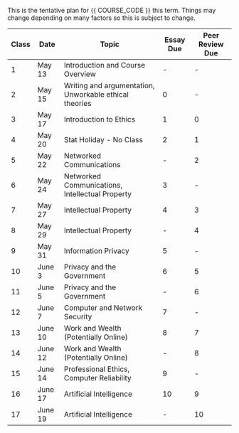 This is the tentative plan for {{ COURSE_CODE }} this term.
Things may change depending on many factors so this is subject to change.

| Class | Date    | Topic                                                  | Essay Due | Peer Review Due |
|-------|---------|--------------------------------------------------------|-----------|-----------------|
| 1     | May 13  | Introduction and Course Overview                       | -         | -               |
| 2     | May 15  | Writing and argumentation, Unworkable ethical theories | 0         | -               |
| 3     | May 17  | Introduction to Ethics                                 | 1         | 0               |
| 4     | May 20  | Stat Holiday - No Class                                | 2         | 1               |
| 5     | May 22  | Networked Communications                               | -         | 2               |
| 6     | May 24  | Networked Communications, Intellectual Property        | 3         | -               |
| 7     | May 27  | Intellectual Property                                  | 4         | 3               |
| 8     | May 29  | Intellectual Property                                  | -         | 4               |
| 9     | May 31  | Information Privacy                                    | 5         | -               |
| 10    | June 3  | Privacy and the Government                             | 6         | 5               |
| 11    | June 5  | Privacy and the Government                             | -         | 6               |
| 12    | June 7  | Computer and Network Security                          | 7         | -               |
| 13    | June 10 | Work and Wealth (Potentially Online)                   | 8         | 7               |
| 14    | June 12 | Work and Wealth (Potentially Online)                   | -         | 8               |
| 15    | June 14 | Professional Ethics, Computer Reliability              | 9         | -               |
| 16    | June 17 | Artificial Intelligence                                | 10        | 9               |
| 17    | June 19 | Artificial Intelligence                                | -         | 10              |

